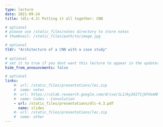 ```yaml
---
type: lecture
date: 2021-09-24
title: (dlc-4.3) Putting it all together: CNN

# optional
# please use /static_files/notes directory to store notes
# thumbnail: /static_files/path/to/image.jpg

# optional
tldr: "Architecture of a CNN with a case study"
  
# optional
# set it to true if you dont want this lecture to appear in the updates section
hide_from_announcments: false

# optional
links: 
    #- url: /static_files/presentations/lec.zip
    #  name: notes
    #- url: https://colab.research.google.com/drive/1L1Jky3X271jkPdxANhwIDvaD7crsCll-?usp=sharing
    #  name: Codes - Convolution
    - url: /static_files/presentations/dlc-4.3.pdf
      name: slides
    #- url: /static_files/presentations/lec.zip
    #  name: other
---
```

